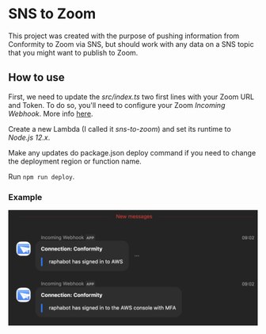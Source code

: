 # SNS to Zoom

This project was created with the purpose of pushing information from Conformity to Zoom via SNS, but should work with any data on a SNS topic that you might want to publish to Zoom.

## How to use

First, we need to update the *src/index.ts* two first lines with your Zoom URL and Token. To do so, you'll need to configure your Zoom *Incoming Webhook*. More info [here](https://zoomappdocs.docs.stoplight.io/incoming-webhook-chatbot).

Create a new Lambda (I called it *sns-to-zoom*) and set its runtime to *Node.js 12.x*.

Make any updates do package.json deploy command if you need to change the deployment region or function name.

Run ``npm run deploy``.

### Example

![Lambda working!](images/screenshot.png)
